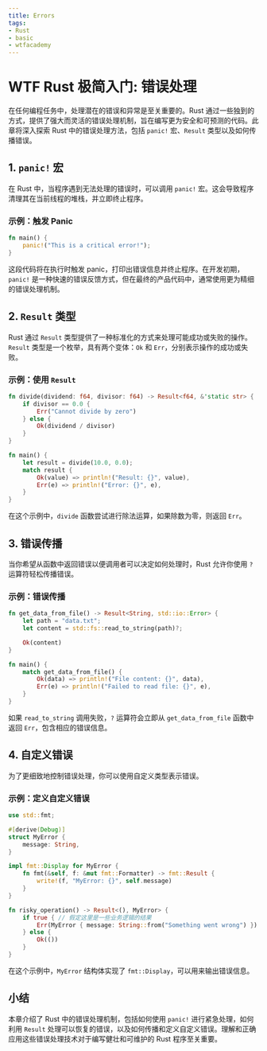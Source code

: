 ```yaml
---
title: Errors
tags:
- Rust
- basic
- wtfacademy
---
```


# WTF Rust 极简入门: 错误处理

在任何编程任务中，处理潜在的错误和异常是至关重要的。Rust 通过一些独到的方式，提供了强大而灵活的错误处理机制，旨在编写更为安全和可预测的代码。此章将深入探索 Rust 中的错误处理方法，包括 `panic!` 宏、`Result` 类型以及如何传播错误。

## 1. `panic!` 宏

在 Rust 中，当程序遇到无法处理的错误时，可以调用 `panic!` 宏。这会导致程序清理其在当前线程的堆栈，并立即终止程序。

### 示例：触发 Panic

```rust
fn main() {
    panic!("This is a critical error!");
}
```

这段代码将在执行时触发 panic，打印出错误信息并终止程序。在开发初期，`panic!` 是一种快速的错误反馈方式，但在最终的产品代码中，通常使用更为精细的错误处理机制。

## 2. `Result` 类型

Rust 通过 `Result` 类型提供了一种标准化的方式来处理可能成功或失败的操作。`Result` 类型是一个枚举，具有两个变体：`Ok` 和 `Err`，分别表示操作的成功或失败。

### 示例：使用 `Result`

```rust
fn divide(dividend: f64, divisor: f64) -> Result<f64, &'static str> {
    if divisor == 0.0 {
        Err("Cannot divide by zero")
    } else {
        Ok(dividend / divisor)
    }
}

fn main() {
    let result = divide(10.0, 0.0);
    match result {
        Ok(value) => println!("Result: {}", value),
        Err(e) => println!("Error: {}", e),
    }
}
```

在这个示例中，`divide` 函数尝试进行除法运算，如果除数为零，则返回 `Err`。

## 3. 错误传播

当你希望从函数中返回错误以便调用者可以决定如何处理时，Rust 允许你使用 `?` 运算符轻松传播错误。

### 示例：错误传播

```rust
fn get_data_from_file() -> Result<String, std::io::Error> {
    let path = "data.txt";
    let content = std::fs::read_to_string(path)?;

    Ok(content)
}

fn main() {
    match get_data_from_file() {
        Ok(data) => println!("File content: {}", data),
        Err(e) => println!("Failed to read file: {}", e),
    }
}
```

如果 `read_to_string` 调用失败，`?` 运算符会立即从 `get_data_from_file` 函数中返回 `Err`，包含相应的错误信息。

## 4. 自定义错误

为了更细致地控制错误处理，你可以使用自定义类型表示错误。

### 示例：定义自定义错误

```rust
use std::fmt;

#[derive(Debug)]
struct MyError {
    message: String,
}

impl fmt::Display for MyError {
    fn fmt(&self, f: &mut fmt::Formatter) -> fmt::Result {
        write!(f, "MyError: {}", self.message)
    }
}

fn risky_operation() -> Result<(), MyError> {
    if true { // 假定这里是一些业务逻辑的结果
        Err(MyError { message: String::from("Something went wrong") })
    } else {
        Ok(())
    }
}
```

在这个示例中，`MyError` 结构体实现了 `fmt::Display`，可以用来输出错误信息。

## 小结

本章介绍了 Rust 中的错误处理机制，包括如何使用 `panic!` 进行紧急处理，如何利用 `Result` 处理可以恢复的错误，以及如何传播和定义自定义错误。理解和正确应用这些错误处理技术对于编写健壮和可维护的 Rust 程序至关重要。